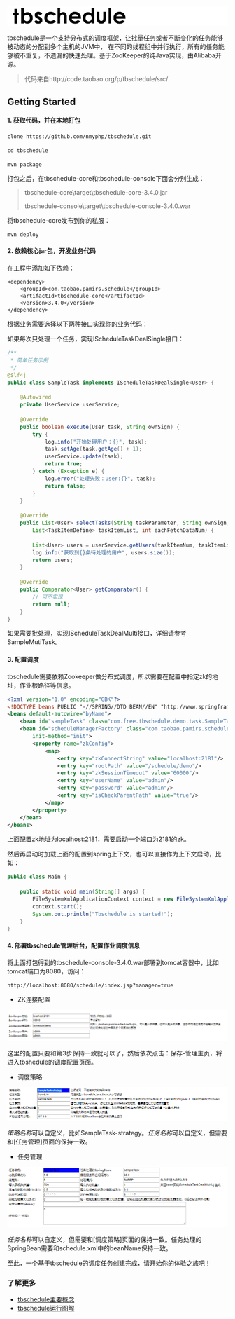 ![Logo](./doc/tbschedule_logo_black.png)

tbschedule是一个支持分布式的调度框架，让批量任务或者不断变化的任务能够被动态的分配到多个主机的JVM中，
在不同的线程组中并行执行，所有的任务能够被不重复，不遗漏的快速处理。基于ZooKeeper的纯Java实现，由Alibaba开源。
> 代码来自http://code.taobao.org/p/tbschedule/src/

## Getting Started

#### 1. 获取代码，并在本地打包
```shell
clone https://github.com/nmyphp/tbschedule.git

cd tbschedule

mvn package
```
打包之后，在tbschedule-core和tbschedule-console下面会分别生成：

>tbschedule-core\target\tbschedule-core-3.4.0.jar
>
>tbschedule-console\target\tbschedule-console-3.4.0.war

将tbschedule-core发布到你的私服：
```
mvn deploy
```

#### 2. 依赖核心jar包，开发业务代码
在工程中添加如下依赖：
```
<dependency>
    <groupId>com.taobao.pamirs.schedule</groupId>
    <artifactId>tbschedule-core</artifactId>
    <version>3.4.0</version>
</dependency>
```

根据业务需要选择以下两种接口实现你的业务代码：

如果每次只处理一个任务，实现IScheduleTaskDealSingle接口：
```java
/**
 * 简单任务示例
 */
@Slf4j
public class SampleTask implements IScheduleTaskDealSingle<User> {

    @Autowired
    private UserService userService;

    @Override
    public boolean execute(User task, String ownSign) {
        try {
            log.info("开始处理用户：{}", task);
            task.setAge(task.getAge() + 1);
            userService.update(task);
            return true;
        } catch (Exception e) {
            log.error("处理失败：user:{}", task);
            return false;
        }
    }

    @Override
    public List<User> selectTasks(String taskParameter, String ownSign, int taskItemNum,
        List<TaskItemDefine> taskItemList, int eachFetchDataNum) {

        List<User> users = userService.getUsers(taskItemNum, taskItemList, eachFetchDataNum);
        log.info("获取到{}条待处理的用户", users.size());
        return users;
    }

    @Override
    public Comparator<User> getComparator() {
        // 可不实现
        return null;
    }
}
```
如果需要批处理，实现IScheduleTaskDealMulti接口，详细请参考SampleMutiTask。

#### 3. 配置调度
tbschedule需要依赖Zookeeper做分布式调度，所以需要在配置中指定zk的地址，作业根路径等信息。
```xml
<?xml version="1.0" encoding="GBK"?>
<!DOCTYPE beans PUBLIC "-//SPRING//DTD BEAN//EN" "http://www.springframework.org/dtd/spring-beans.dtd">
<beans default-autowire="byName">
    <bean id="sampleTask" class="com.free.tbschedule.demo.task.SampleTask"/>
    <bean id="scheduleManagerFactory" class="com.taobao.pamirs.schedule.strategy.TBScheduleManagerFactory"
        init-method="init">
        <property name="zkConfig">
            <map>
                <entry key="zkConnectString" value="localhost:2181"/>
                <entry key="rootPath" value="/schedule/demo"/>
                <entry key="zkSessionTimeout" value="60000"/>
                <entry key="userName" value="admin"/>
                <entry key="password" value="admin"/>
                <entry key="isCheckParentPath" value="true"/>
            </map>
        </property>
    </bean>
</beans>
```
上面配置zk地址为localhost:2181，需要启动一个端口为2181的zk。

然后再启动时加载上面的配置到spring上下文，也可以直接作为上下文启动，比如：
```java
public class Main {

    public static void main(String[] args) {
        FileSystemXmlApplicationContext context = new FileSystemXmlApplicationContext("classpath:schedule.xml");
        context.start();
        System.out.println("Tbschedule is started!");
    }
}
```
#### 4. 部署tbschedule管理后台，配置作业调度信息
将上面打包得到的tbschedule-console-3.4.0.war部署到tomcat容器中，比如tomcat端口为8080，访问：
```html
http://localhost:8080/schedule/index.jsp?manager=true
```
- ZK连接配置

![ZK连接配置](./doc/zk_connection.png)

这里的配置只要和第3步保持一致就可以了，然后依次点击：保存-管理主页，将进入tbshedule的调度配置页面。

- 调度策略

![调度策略](./doc/strategy_conf.png)

*策略名称*可以自定义，比如SampleTask-strategy。*任务名称*可以自定义，但需要和[任务管理]页面的保持一致。

- 任务管理

![任务管理](./doc/task_conf.png)

*任务名称*可以自定义，但需要和[调度策略]页面的保持一致。任务处理的SpringBean需要和schedule.xml中的beanName保持一致。

至此，一个基于tbschedule的调度任务创建完成，请开始你的体验之旅吧！

### 了解更多
- [tbschedule主要概念](./doc/tbschedule.md)
- [tbschedule运行图解](./doc/tbscheduleLogic.md)


